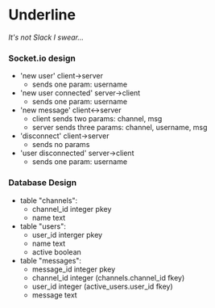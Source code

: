 # Underline
_It's not Slack I swear..._

### Socket.io design
 - 'new user' client->server
    - sends one param: username
 - 'new user connected' server->client
    - sends one param: username
 - 'new message' client<->server
    - client sends two params: channel, msg
    - server sends three params: channel, username, msg
 - 'disconnect' client->server
    - sends no params
 - 'user disconnected' server->client
    - sends one param: username

### Database Design
 - table "channels":
     - channel_id integer pkey
     - name text
 - table "users":
     - user_id interger pkey
     - name text
     - active boolean
 - table "messages":
     - message_id integer pkey
     - channel_id integer (channels.channel_id fkey)
     - user_id integer (active_users.user_id fkey)
     - message text